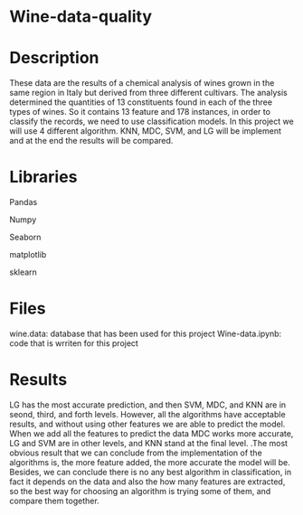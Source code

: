 # Wine-data-quality

# Description

These data are the results of a chemical analysis of wines grown in the same region in Italy but derived from three different cultivars. The analysis determined the quantities of 13 constituents found in each of the three types of wines. So it contains 13 feature and 178 instances, in order to classify the records, we need to use classification models. In this project we will use 4 different algorithm. KNN, MDC, SVM, and LG will be implement and at the end the results will be compared.

# Libraries

Pandas

Numpy

Seaborn

matplotlib

sklearn

# Files

wine.data: database that has been used for this project
Wine-data.ipynb: code that is wrriten for this project
# Results

LG has the most accurate prediction, and then SVM, MDC, and KNN are in seond, third, and forth levels. However, all the algorithms have acceptable results, and without using other features we are able to predict the model. 
When we add all the features to predict the data MDC works more accurate, LG and SVM are in other levels, and KNN stand at the final level. 
.The most obvious result that we can conclude from the implementation of the algorithms is, the more feature added, the more accurate the model will be. Besides, we can conclude there is no any best algorithm in classification, in fact it depends on the data and also the how many features are extracted, so the best way for choosing an algorithm is trying some of them, and compare them together.
